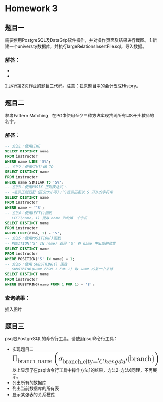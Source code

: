# Homework 3
## 题目一
需要使用PostgreSQL及DataGrip软件操作，并对操作页面及结果进行截图。
1.新建一个university数据库，并执行largeRelationsInsertFile.sql，导入数据。
### 解答：
*
*
2.运行第2次作业的题目三代码。注意：把原题目中的会计改成History。
## 题目二
参考Pattern Matching，在PG中使用至少三种方法实现找到所有以S开头教师的名字。
### 解答：
```sql
-- 方法1：使用LIKE
SELECT DISTINCT name
FROM instructor
WHERE name LIKE 'S%';
-- 方法2：使用SIMILAR TO
SELECT DISTINCT name
FROM instructor
WHERE name SIMILAR TO 'S%';
-- 方法3：使用POSIX 正则表达式 ~
-- ~表示正则匹配（区分大小写）；^S表示匹配以 S 开头的字符串
SELECT DISTINCT name
FROM instructor
WHERE name ~ '^S';
-- 方法4：使用LEFT()函数
-- LEFT(name, 1) 提取 name 列的第一个字符
SELECT DISTINCT name
FROM instructor
WHERE LEFT(name, 1) = 'S';
-- 方法5：使用POSITION()函数
-- POSITION('S' IN name) 返回 'S' 在 name 中出现的位置
SELECT DISTINCT name
FROM instructor
WHERE POSITION('S' IN name) = 1;
-- 方法6：使用 SUBSTRING() 函数
-- SUBSTRING(name FROM 1 FOR 1) 取 name 的第一个字符
SELECT DISTINCT name
FROM instructor
WHERE SUBSTRING(name FROM 1 FOR 1) = 'S';
```
### 查询结果：
插入图片
## 题目三
psql是PostgreSQL的命令行工具。请使用psql命令行工具：
- 实现题目二
![3.1](https://github.com/joyce00151/database_homework/blob/main/1images/1.1.png?raw=true)
以上显示了在psql命令行工具中操作方法1的结果，方法2-方法6同理，不再展示。
- 列出所有的数据库
- 列出当前数据库的所有表
- 显示某张表的关系模式
